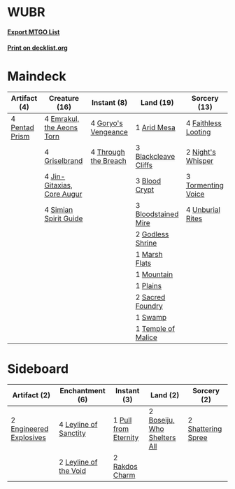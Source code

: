 # WUBR

#### [Export MTGO List](../collection/WUBR/WUBR.txt)
#### [Print on decklist.org](http://decklist.org/?deckmain=1%09Arid%20Mesa%0A3%09Blackcleave%20Cliffs%0A3%09Blood%20Crypt%0A3%09Bloodstained%20Mire%0A4%09Emrakul,%20the%20Aeons%20Torn%0A4%09Faithless%20Looting%0A2%09Godless%20Shrine%0A4%09Goryo's%20Vengeance%0A4%09Griselbrand%0A4%09Jin-Gitaxias,%20Core%20Augur%0A1%09Marsh%20Flats%0A1%09Mountain%0A2%09Night's%20Whisper%0A4%09Pentad%20Prism%0A1%09Plains%0A2%09Sacred%20Foundry%0A4%09Simian%20Spirit%20Guide%0A1%09Swamp%0A1%09Temple%20of%20Malice%0A4%09Through%20the%20Breach%0A3%09Tormenting%20Voice%0A4%09Unburial%20Rites&deckside=2%09Boseiju,%20Who%20Shelters%20All%0A2%09Engineered%20Explosives%0A4%09Leyline%20of%20Sanctity%0A2%09Leyline%20of%20the%20Void%0A1%09Pull%20from%20Eternity%0A2%09Rakdos%20Charm%0A2%09Shattering%20Spree)
# Maindeck

|                                      Artifact (4)                                      |                                            Creature (16)                                            |                                         Instant (8)                                          |                                           Land (19)                                           |                                         Sorcery (13)                                         |
|----------------------------------------------------------------------------------------|-----------------------------------------------------------------------------------------------------|----------------------------------------------------------------------------------------------|-----------------------------------------------------------------------------------------------|----------------------------------------------------------------------------------------------|
|4 [Pentad Prism](http://gatherer.wizards.com/Pages/Card/Details.aspx?multiverseid=72860)|4 [Emrakul, the Aeons Torn](http://gatherer.wizards.com/Pages/Card/Details.aspx?multiverseid=397905) |4 [Goryo's Vengeance](http://gatherer.wizards.com/Pages/Card/Details.aspx?multiverseid=74475) |1 [Arid Mesa](http://gatherer.wizards.com/Pages/Card/Details.aspx?multiverseid=405092)         |4 [Faithless Looting](http://gatherer.wizards.com/Pages/Card/Details.aspx?multiverseid=389512)|
|                                                                                        |4 [Griselbrand](http://gatherer.wizards.com/Pages/Card/Details.aspx?multiverseid=239995)             |4 [Through the Breach](http://gatherer.wizards.com/Pages/Card/Details.aspx?multiverseid=80250)|3 [Blackcleave Cliffs](http://gatherer.wizards.com/Pages/Card/Details.aspx?multiverseid=209401)|2 [Night's Whisper](http://gatherer.wizards.com/Pages/Card/Details.aspx?multiverseid=51178)   |
|                                                                                        |4 [Jin-Gitaxias, Core Augur](http://gatherer.wizards.com/Pages/Card/Details.aspx?multiverseid=438628)|                                                                                              |3 [Blood Crypt](http://gatherer.wizards.com/Pages/Card/Details.aspx?multiverseid=97102)        |3 [Tormenting Voice](http://gatherer.wizards.com/Pages/Card/Details.aspx?multiverseid=426853) |
|                                                                                        |4 [Simian Spirit Guide](http://gatherer.wizards.com/Pages/Card/Details.aspx?multiverseid=442137)     |                                                                                              |3 [Bloodstained Mire](http://gatherer.wizards.com/Pages/Card/Details.aspx?multiverseid=405094) |4 [Unburial Rites](http://gatherer.wizards.com/Pages/Card/Details.aspx?multiverseid=227087)   |
|                                                                                        |                                                                                                     |                                                                                              |2 [Godless Shrine](http://gatherer.wizards.com/Pages/Card/Details.aspx?multiverseid=405099)    |                                                                                              |
|                                                                                        |                                                                                                     |                                                                                              |1 [Marsh Flats](http://gatherer.wizards.com/Pages/Card/Details.aspx?multiverseid=405101)       |                                                                                              |
|                                                                                        |                                                                                                     |                                                                                              |1 [Mountain](http://gatherer.wizards.com/Pages/Card/Details.aspx?multiverseid=439859)          |                                                                                              |
|                                                                                        |                                                                                                     |                                                                                              |1 [Plains](http://gatherer.wizards.com/Pages/Card/Details.aspx?multiverseid=439856)            |                                                                                              |
|                                                                                        |                                                                                                     |                                                                                              |2 [Sacred Foundry](http://gatherer.wizards.com/Pages/Card/Details.aspx?multiverseid=405106)    |                                                                                              |
|                                                                                        |                                                                                                     |                                                                                              |1 [Swamp](http://gatherer.wizards.com/Pages/Card/Details.aspx?multiverseid=439858)             |                                                                                              |
|                                                                                        |                                                                                                     |                                                                                              |1 [Temple of Malice](http://gatherer.wizards.com/Pages/Card/Details.aspx?multiverseid=378536)  |                                                                                              |


# Sideboard

|                                          Artifact (2)                                           |                                        Enchantment (6)                                         |                                          Instant (3)                                          |                                              Land (2)                                               |                                         Sorcery (2)                                         |
|-------------------------------------------------------------------------------------------------|------------------------------------------------------------------------------------------------|-----------------------------------------------------------------------------------------------|-----------------------------------------------------------------------------------------------------|---------------------------------------------------------------------------------------------|
|2 [Engineered Explosives](http://gatherer.wizards.com/Pages/Card/Details.aspx?multiverseid=50139)|4 [Leyline of Sanctity](http://gatherer.wizards.com/Pages/Card/Details.aspx?multiverseid=204993)|1 [Pull from Eternity](http://gatherer.wizards.com/Pages/Card/Details.aspx?multiverseid=106657)|2 [Boseiju, Who Shelters All](http://gatherer.wizards.com/Pages/Card/Details.aspx?multiverseid=75305)|2 [Shattering Spree](http://gatherer.wizards.com/Pages/Card/Details.aspx?multiverseid=456224)|
|                                                                                                 |2 [Leyline of the Void](http://gatherer.wizards.com/Pages/Card/Details.aspx?multiverseid=107682)|2 [Rakdos Charm](http://gatherer.wizards.com/Pages/Card/Details.aspx?multiverseid=420835)      |                                                                                                     |                                                                                             |

